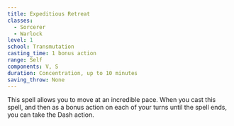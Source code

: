 ```yaml
---
title: Expeditious Retreat
classes:
  - Sorcerer
  - Warlock
level: 1
school: Transmutation
casting_time: 1 bonus action
range: Self
components: V, S
duration: Concentration, up to 10 minutes
saving_throw: None
---
```


This spell allows you to move at an incredible pace. When you cast this spell, and then as a bonus action on each of your turns until the spell ends, you can take the Dash action.
